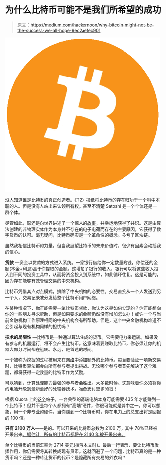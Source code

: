 # 为什么比特币可能不是我们所希望的成功

> 原文：<https://medium.com/hackernoon/why-bitcoin-might-not-be-the-success-we-all-hope-9ec2aefec901>

![](img/eb8f729c895abbec64f7dc758acdcd0e.png)

没人知道谁是[比特币](https://hackernoon.com/tagged/bitcoin)的真正创造者。《T2》报纸将比特币的存在归功于一个叫中本聪的人。但是没有人站出来认领所有权。甚至不清楚 Satoshi 是一个个体还是一群个体。

尽管如此，聪还是向世界讲述了一个惊人的[故事](/@vipsyvipul/money-happiness-and-imagined-realities-e6d2469ab2fe)，并幸运地获得了共识。这是由算法创建的非物理实体作为本身并不存在的电子电荷而存在的主要原因，它获得了数字货币的认可。毫无疑问，比特币确实是一个革命性的概念。多亏了区块链。

虽然我相信比特币的力量，但当我展望比特币的未来价值时，很少有因素会动摇我的信心。

**贷款** —资金以贷款的方式进入系统。一家银行借给你一定数量的钱，你偿还的金额(本金+利息)高于你提取的金额。这增加了银行的收入，银行可以将这些收入投入到不同的投资工具中，从而将资金投入到系统中，如此循环往复。这是可能的，因为存在能够有效管理交易的中央机构。

比特币凭借其点对点模式，排除了中央机构的必要性。交易直接从一个人发送到另一个人，交易记录被分发给整个比特币用户网络。

在某种情况下，你可能需要一笔比特币贷款，你认为这是如何实现的？你可能想向你的一些朋友寻求帮助，但是如果要求的金额仍然没有增加怎么办！或许一个与当前金融机构工作原理相同的中央机构会有所帮助。但是，这个中央金融机构难道不会引起与现有机构同样的担忧吗？

**技术的局限性** —比特币是一种通过算法生成的货币。它需要电力来运转。如果没有参与的机器运行，将不会产生比特币。这意味着要赚取比特币，你必须让你的机器大部分时间都在运转。永远，是首选的时间。

一个被称为挖掘的过程被用来在[网络](https://hackernoon.com/tagged/network)中添加额外的比特币。每当要验证一项新交易时，比特币算法都会向所有参与者提出挑战。无论哪个参与者首先解决了这个难题，都将获得一定数量的比特币作为奖励。

可以猜到，计算处理能力最强的参与者会胜出。大多数时候。这意味着你必须将你的电脑升级到最新最好的处理器技术。准备支付更多的钱！

根据 Quora 上的[这个](https://www.quora.com/How-much-CPU-time-is-needed-to-mine-1-bitcoin/answer/Alexandre-Coninx?srid=Xcvw)帖子，一台典型的高端电脑本身可能需要 435 年才能赚到一个比特币！但并不是每个人都拥有“高端”硬件，你很可能就是其中之一。你可以想象，用一个非专业的硬件，当你赚到一个比特币时，你在电力上的总支出将是回报的 100 倍。

**只有 2100 万人**——是的。可以开采的比特币总数为 2100 万，其中 78%已经被开采出来[。据估计，所有的比特币都将在 2140 年](http://www.bitcoinblockhalf.com/)[被开采出来。](https://coinreport.net/coin-101/bitcoin-mining/)

单个比特币的当前汇率为 2714 美元(撰写本文时)。最后一行表示，要让比特币发挥作用，你仍需要将其转换成现有货币。这就回避了一个问题，比特币真的是一种货币吗？还是一种转让货币的代币？是隐藏所有交易的外衣吗？
